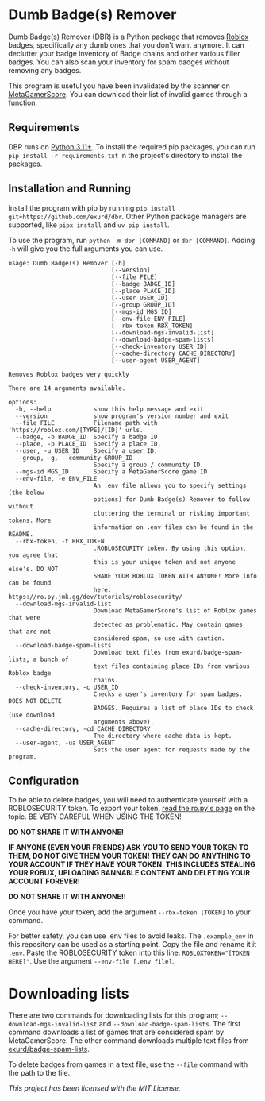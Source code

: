 # Dumb Badge(s) Remover
Dumb Badge(s) Remover (DBR) is a Python package that removes [Roblox](https://www.roblox.com) badges, specifically any dumb ones that you don't want anymore. It can declutter your badge inventory of Badge chains and other various filler badges. You can also scan your inventory for spam badges without removing any badges.

This program is useful you have been invalidated by the scanner on [MetaGamerScore](https://metagamerscore.com/). You can download their list of invalid games through a function.

## Requirements
DBR runs on [Python 3.11+](https://www.python.org/downloads/). To install the required pip packages, you can run `pip install -r requirements.txt` in the project's directory to install the packages.

## Installation and Running
Install the program with pip by running `pip install git+https://github.com/exurd/dbr`. Other Python package managers are supported, like `pipx install` and `uv pip install`.

To use the program, run `python -m dbr [COMMAND]` or `dbr [COMMAND]`. Adding `-h` will give you the full arguments you can use.
```
usage: Dumb Badge(s) Remover [-h]
                             [--version]
                             [--file FILE]
                             [--badge BADGE_ID]
                             [--place PLACE_ID]
                             [--user USER_ID]
                             [--group GROUP_ID]
                             [--mgs-id MGS_ID]
                             [--env-file ENV_FILE]
                             [--rbx-token RBX_TOKEN]
                             [--download-mgs-invalid-list]
                             [--download-badge-spam-lists]
                             [--check-inventory USER_ID]
                             [--cache-directory CACHE_DIRECTORY]
                             [--user-agent USER_AGENT]

Removes Roblox badges very quickly

There are 14 arguments available.

options:
  -h, --help            show this help message and exit
  --version             show program's version number and exit
  --file FILE           Filename path with 'https://roblox.com/[TYPE]/[ID]' urls.
  --badge, -b BADGE_ID  Specify a badge ID.
  --place, -p PLACE_ID  Specify a place ID.
  --user, -u USER_ID    Specify a user ID.
  --group, -g, --community GROUP_ID
                        Specify a group / community ID.
  --mgs-id MGS_ID       Specify a MetaGamerScore game ID.
  --env-file, -e ENV_FILE
                        An .env file allows you to specify settings (the below
                        options) for Dumb Badge(s) Remover to follow without
                        cluttering the terminal or risking important tokens. More
                        information on .env files can be found in the README.
  --rbx-token, -t RBX_TOKEN
                        .ROBLOSECURITY token. By using this option, you agree that
                        this is your unique token and not anyone else's. DO NOT
                        SHARE YOUR ROBLOX TOKEN WITH ANYONE! More info can be found
                        here: https://ro.py.jmk.gg/dev/tutorials/roblosecurity/
  --download-mgs-invalid-list
                        Download MetaGamerScore's list of Roblox games that were
                        detected as problematic. May contain games that are not
                        considered spam, so use with caution.
  --download-badge-spam-lists
                        Download text files from exurd/badge-spam-lists; a bunch of
                        text files containing place IDs from various Roblox badge
                        chains.
  --check-inventory, -c USER_ID
                        Checks a user's inventory for spam badges. DOES NOT DELETE
                        BADGES. Requires a list of place IDs to check (use download
                        arguments above).
  --cache-directory, -cd CACHE_DIRECTORY
                        The directory where cache data is kept.
  --user-agent, -ua USER_AGENT
                        Sets the user agent for requests made by the program.
```

## Configuration
To be able to delete badges, you will need to authenticate yourself with a ROBLOSECURITY token. To export your token, [read the ro.py's page](https://ro.py.jmk.gg/v2.0.0/tutorials/roblosecurity/) on the topic. BE VERY CAREFUL WHEN USING THE TOKEN!

**DO NOT SHARE IT WITH ANYONE!**

**IF ANYONE (EVEN YOUR FRIENDS) ASK YOU TO SEND YOUR TOKEN TO THEM, DO NOT GIVE THEM YOUR TOKEN! THEY CAN DO ANYTHING TO YOUR ACCOUNT IF THEY HAVE YOUR TOKEN. THIS INCLUDES STEALING YOUR ROBUX, UPLOADING BANNABLE CONTENT AND DELETING YOUR ACCOUNT FOREVER!**

**DO NOT SHARE IT WITH ANYONE!!**

Once you have your token, add the argument `--rbx-token [TOKEN]` to your command.

For better safety, you can use .env files to avoid leaks. The `.example_env` in this repository can be used as a starting point. Copy the file and rename it it `.env`. Paste the ROBLOSECURITY token into this line: `ROBLOXTOKEN="[TOKEN HERE]"`. Use the argument `--env-file [.env file]`. 

# Downloading lists
There are two commands for downloading lists for this program; `--download-mgs-invalid-list` and `--download-badge-spam-lists`. The first command downloads a list of games that are considered spam by MetaGamerScore. The other command downloads multiple text files from [exurd/badge-spam-lists](https://github.com/exurd/badge-spam-lists).

To delete badges from games in a text file, use the `--file` command with the path to the file.

*This project has been licensed with the MIT License.*
